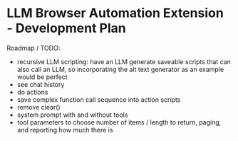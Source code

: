 # LLM Browser Automation Extension - Development Plan

Roadmap / TODO:

- recursive LLM scripting: have an LLM generate saveable scripts that can also call an LLM, so incorporating the alt text generator as an example would be perfect
- see chat history
- do actions
- save complex function call sequence into action scripts
- remove clear()
- system prompt with and without tools
- tool parameters to choose number of items / length to return, paging, and reporting how much there is
